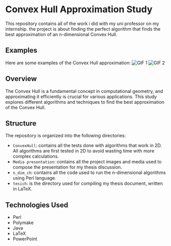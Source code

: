 # Convex Hull Approximation Study

This repository contains all of the work i did with my uni professor on my internship. the project is about finding the perfect algorithm that finds the best approximation of an n-dimensional Convex Hull.

## Examples

Here are some examples of the Convex Hull approximation:
![GIF 1](./presentation_media/fullcalculation.gif) ![GIF 2](./presentation_media/cuttingEdge_ndim.gif)

## Overview

The Convex Hull is a fundamental concept in computational geometry, and approximating it efficiently is crucial for various applications. This study explores different algorithms and techniques to find the best approximation of the Convex Hull.

## Structure

The repository is organized into the following directories:

* `ConvexHull`: contains all the tests done with algorithms that work in 2D. All algorithms are first tested in 2D to avoid wasting time with more complex calculations.
* `Media presentation`: contains all the project images and media used to compose the presentation for my thesis discussion.
* `n_dim_ch`: contains all the code used to run the n-dimensional algorithms using Perl language.
* `tesich`: is the directory used for compiling my thesis document, written in LaTeX.

## Technologies Used

* Perl
* Polymake
* Java
* LaTeX
* PowerPoint